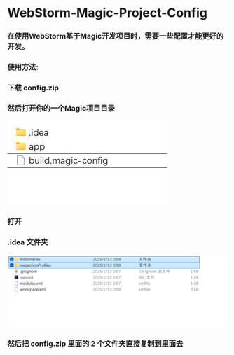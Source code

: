 # WebStorm-Magic-Project-Config

### 在使用WebStorm基于Magic开发项目时，需要一些配置才能更好的开发。

### 使用方法:

### 下载 config.zip

### 然后打开你的一个Magic项目目录

![0.png](0.png)

### 打开 

### .idea 文件夹

![1.png](1.png)

### 然后把 config.zip 里面的 2 个文件夹直接复制到里面去
